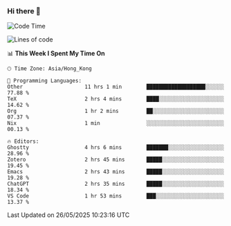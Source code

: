 ### Hi there 👋

<!--
**nicehiro/nicehiro** is a ✨ _special_ ✨ repository because its `README.md` (this file) appears on your GitHub profile.

Here are some ideas to get you started:

- 🔭 I’m currently working on ...
- 🌱 I’m currently learning ...
- 👯 I’m looking to collaborate on ...
- 🤔 I’m looking for help with ...
- 💬 Ask me about ...
- 📫 How to reach me: ...
- 😄 Pronouns: ...
- ⚡ Fun fact: ...
-->

<!--START_SECTION:waka-->
![Code Time](http://img.shields.io/badge/Code%20Time-686%20hrs%2026%20mins-blue)

![Lines of code](https://img.shields.io/badge/From%20Hello%20World%20I%27ve%20Written-1.7%20million%20lines%20of%20code-blue)

📊 **This Week I Spent My Time On** 

```text
🕑︎ Time Zone: Asia/Hong_Kong

💬 Programming Languages: 
Other                    11 hrs 1 min        ███████████████████░░░░░░   77.88 % 
TeX                      2 hrs 4 mins        ████░░░░░░░░░░░░░░░░░░░░░   14.62 % 
Org                      1 hr 2 mins         ██░░░░░░░░░░░░░░░░░░░░░░░   07.37 % 
Nix                      1 min               ░░░░░░░░░░░░░░░░░░░░░░░░░   00.13 % 

🔥 Editors: 
Ghostty                  4 hrs 6 mins        ███████░░░░░░░░░░░░░░░░░░   28.96 % 
Zotero                   2 hrs 45 mins       █████░░░░░░░░░░░░░░░░░░░░   19.45 % 
Emacs                    2 hrs 43 mins       █████░░░░░░░░░░░░░░░░░░░░   19.28 % 
ChatGPT                  2 hrs 35 mins       █████░░░░░░░░░░░░░░░░░░░░   18.34 % 
VS Code                  1 hr 53 mins        ███░░░░░░░░░░░░░░░░░░░░░░   13.37 % 
```


 Last Updated on 26/05/2025 10:23:16 UTC
<!--END_SECTION:waka-->
